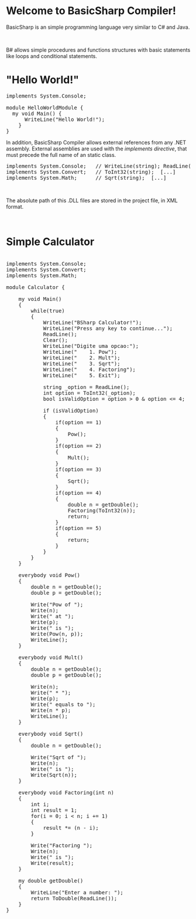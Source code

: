 # Welcome to BasicSharp Compiler!


BasicSharp is an simple programming language very similar to C# and Java.

<br/>

B# allows simple procedures and functions structures with basic statements like loops and conditional statements.

# "Hello World!"
<pre>
implements System.Console;

module HelloWorldModule {
  my void Main() {
	  WriteLine("Hello World!");
	}
}
</pre>

In addition, BasicSharp Compiler allows external references from any .NET assembly. External assemblies are used with the <i>implements directive</i>, that must precede the full name of an static class.

<pre>
implements System.Console;   // WriteLine(string); ReadLine(); Clear(); [...]
implements System.Convert;   // ToInt32(string);  [...]
implements System.Math;      // Sqrt(string);  [...]
</pre>

<br />

The absolute path of this .DLL files are stored in the project file, in XML format.

 <br/>
 
 # Simple Calculator

<pre> 
implements System.Console;
implements System.Convert;
implements System.Math;

module Calculator {
	
	my void Main()
	{
		while(true)
		{
			WriteLine("BSharp Calculator!");
			WriteLine("Press any key to continue...");
			ReadLine();
			Clear();
			WriteLine("Digite uma opcao:");
			WriteLine("    1. Pow");
			WriteLine("    2. Mult");
			WriteLine("    3. Sqrt");
			WriteLine("    4. Factoring");
			WriteLine("    5. Exit");
			
			string _option = ReadLine();
			int option = ToInt32(_option);
			bool isValidOption = option > 0 & option <= 4;
			
			if (isValidOption)
			{
				if(option == 1)
				{
					Pow();
				}
				if(option == 2)
				{
					Mult();
				}
				if(option == 3)
				{
					Sqrt();
				}
				if(option == 4)
				{
					double n = getDouble();
					Factoring(ToInt32(n));
					return;
				}
				if(option == 5)
				{
					return;
				}
			}
		}
	}
	
	everybody void Pow()
	{
		double n = getDouble();
		double p = getDouble();
		
		Write("Pow of ");	
		Write(n);
		Write(" at ");
		Write(p);
		Write(" is ");
		Write(Pow(n, p));
		WriteLine();
	}
	
	everybody void Mult()
	{
		double n = getDouble();
		double p = getDouble();
		
		Write(n);
		Write(" * ");
		Write(p);
		Write(" equals to ");
		Write(n * p);
		WriteLine();
	}
	
	everybody void Sqrt()
	{
		double n = getDouble();
		
		Write("Sqrt of ");	
		Write(n);
		Write(" is ");
		Write(Sqrt(n));
	}
	
	everybody void Factoring(int n)
	{
		int i;
		int result = 1;
		for(i = 0; i < n; i += 1)
		{
			result *= (n - i);
		}		
		
		Write("Factoring ");	
		Write(n);
		Write(" is ");
		Write(result);
	}
	
	my double getDouble()
	{
		WriteLine("Enter a number: ");	
		return ToDouble(ReadLine());
	}
}
</pre>

